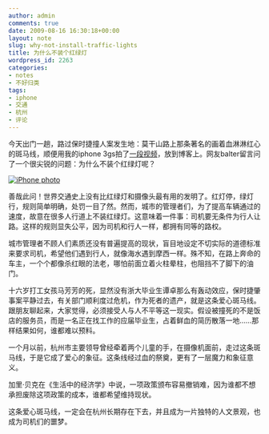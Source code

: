 ```yaml
---
author: admin
comments: true
date: 2009-08-16 16:30:18+00:00
layout: note
slug: why-not-install-traffic-lights
title: 为什么不装个红绿灯
wordpress_id: 2263
categories:
- notes
- 不好归类
tags:
- iphone
- 交通
- 杭州
- 评论
---
```


今天出门一趟，路过保时捷撞人案发生地：莫干山路上那条著名的画着血淋淋红心的斑马线，顺便用我的iphone 3gs拍了[一段视频](http://www.baibanbao.net/?p=2262)，放到博客上。网友balter留言问了一个很尖锐的问题：为什么不装个红绿灯呢？

[![iPhone photo](http://farm4.static.flickr.com/3480/3826062881_1e1db0b736.jpg)](http://www.flickr.com/photos/lookoo/3826062881/)

善哉此问！世界交通史上没有比红绿灯和摄像头最有用的发明了。红灯停，绿灯行，规则简单明确，处罚一目了然。然而，城市的管理者们，为了提高车辆通过的速度，故意在很多人行道上不装红绿灯。这意味着一件事：司机要无条件为行人让路。这样的规则显失公平，因为司机和行人一样，都拥有同等的路权。

城市管理者不顾人们素质还没有普遍提高的现状，盲目地设定不切实际的道德标准来要求司机，希望他们遇到行人，就像海水遇到摩西一样。殊不知，在路上奔命的车主，一个个都像杀红眼的法老，哪怕前面立着火柱晕柱，也阻挡不了脚下的油门。

十六岁打工女孩马芳芳的死，显然没有浙大毕业生谭卓那么有轰动效应，保时捷肇事案平静过去，有关部门顺利度过危机，作为死者的遗产，就是这条爱心斑马线。跟朋友聊起来，大家觉得，必须接受人与人不平等这一现实。假设被撞死的不是饭店的服务员，而是一名正在找工作的应届毕业生，占着鲜血的简历散落一地……那样结果如何，谁都难以预料。

一个月以前，杭州市主要领导曾经牵着两个儿童的手，在摄像机面前，走过这条斑马线，于是它成了爱心的象征。这条线经过血的祭奠，更有了一层魔力和象征意义。

加里·贝克在《生活中的经济学》中说，一项政策颁布容易撤销难，因为谁都不想承担废除这项政策的成本，谁都希望维持现状。

这条爱心斑马线，一定会在杭州长期存在下去，并且成为一片独特的人文景观，也成为司机们的噩梦。

